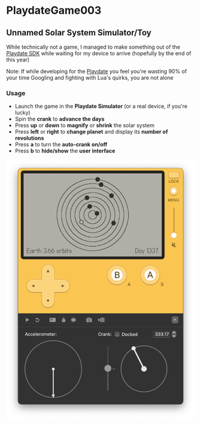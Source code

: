# PlaydateGame003

## Unnamed Solar System Simulator/Toy

While technically not a game, I managed to make something out of the [Playdate SDK](https://play.date/dev/) while waiting for my device to arrive (hopefully by the end of this year)

Note: If while developing for the [Playdate](https://play.date/) you feel you're wasting 90% of your time Googling and fighting with Lua's quirks, you are not alone

### Usage

- Launch the game in the **Playdate Simulator** (or a real device, if you're lucky)
- Spin the **crank** to **advance the days**
- Press **up** or **down** to **magnify** or **shrink** the solar system
- Press **left** or **right** to **change planet** and display its **number of revolutions**
- Press **a** to turn the **auto-crank on/off**
- Press **b** to **hide/show** the **user interface**

![Screenshot of the game](screenshot.png)
